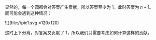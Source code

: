 显然的，每一个圆都会对答案产生贡献，所以答案至少为 $1$。此时答案为 $n+1$。而可能会遇到这种情况：

![](file://pic1.svg =120x120)

这时上下分离，对答案又贡献了 $1$，所以我们只需要考虑如何计算这样的贡献。